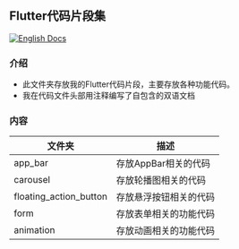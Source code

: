 ## Flutter代码片段集

[![English Docs](https://img.shields.io/badge/Docs-English-green?style=flat-square)](README.md)

### 介绍
- 此文件夹存放我的Flutter代码片段，主要存放各种功能代码。
- 我在代码文件头部用注释编写了自包含的双语文档

### 内容
 文件夹          | 描述      |
|---------------|----------------------|
| app_bar | 存放AppBar相关的代码       | 
| carousel | 存放轮播图相关的代码      |
| floating_action_button | 存放悬浮按钮相关的代码      |
| form | 存放表单相关的功能代码      |
| animation | 存放动画相关的功能代码      |
